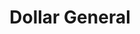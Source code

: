 ---
title: "Dollar General"
url: /san-antonio/dollar-general-southwest-military-drive/
shop: Kramladen
---
